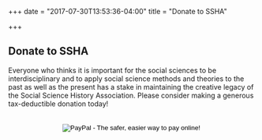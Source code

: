 +++
date = "2017-07-30T13:53:36-04:00"
title = "Donate to SSHA"

+++

## Donate to SSHA

Everyone who thinks it is important for the social sciences to be interdisciplinary and to apply social science methods and theories to the past as well as the present has a stake in maintaining the creative legacy of the Social Science History Association. Please consider making a generous tax-deductible donation today!

<br>
<center><form action="https://www.paypal.com/cgi-bin/webscr" method="post" target="_top">
    <input type="hidden" name="cmd" value="_s-xclick">
    <input type="hidden" name="hosted_button_id" value="CMS63R6PUMZ5N">
    <input type="image" src="https://www.paypalobjects.com/en_US/i/btn/btn_donateCC_LG.gif" border="0" name="submit" alt="PayPal - The safer, easier way to pay online!">
    <img border="0" src="https://www.paypalobjects.com/en_US/i/scr/pixel.gif" width="1" height="1">
</form></center>
